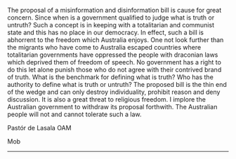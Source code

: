 The proposal of a misinformation and disinformation bill is cause for great concern. Since when is a government qualified to judge what is truth
or untruth?  Such a concept is in keeping with a totalitarian and communist state and this has no place in our democracy. In effect, such a bill is
abhorrent to the freedom which Australia enjoys. One not look further than the migrants who have come to Australia escaped countries where
totalitarian governments have oppressed the people with draconian laws which deprived them of freedom of speech.  No government has a
right to do this let alone punish those who do not agree with their contrived brand of truth. What is the benchmark for defining what is truth?
Who has the authority to define what is truth or untruth?  The proposed bill is the thin end of the wedge and can only destroy individuality,
prohibit reason and deny discussion. It is also a great threat to religious freedom. I implore the Australian government to withdraw its proposal
forthwith. The Australian people will not and cannot tolerate such a law.

Pastór de Lasala OAM

Mob


-----

